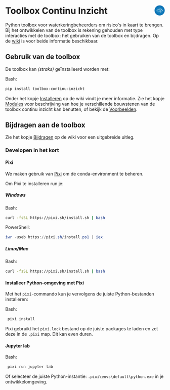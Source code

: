 # Toolbox Continu Inzicht  <img align="right" src="/docs/assets/logo.png" height="32" alt='logo'></img>

Python toolbox voor waterkeringbeheerders om risico's in kaart te brengen. Bij het ontwikkelen van de toolbox is rekening gehouden met type interacties met de toolbox: het gebruiken van de toolbox en bijdragen. Op de [wiki](https://continu-inzicht.github.io/toolbox-continu-inzicht/) is voor beide informatie beschikbaar.

## Gebruik van de toolbox

De toolbox kan _(straks)_ geïnstalleerd worden met: 

Bash:
```bash 
pip install toolbox-continu-inzicht
```

Onder het kopje [Installeren](https://continu-inzicht.github.io/toolbox-continu-inzicht/install.html) op de wiki vindt je meer informatie. Zie het kopje [Modules](https://continu-inzicht.github.io/toolbox-continu-inzicht/modules.html) voor beschrijving van hoe je verschillende bouwstenen van de toolbox continu inzicht kan benutten, of bekijk de [Voorbeelden](https://continu-inzicht.github.io/toolbox-continu-inzicht/examples/notebooks/proof_of_concept.html).

## Bijdragen aan de toolbox

Zie het kopje [Bijdragen](https://continu-inzicht.github.io/toolbox-continu-inzicht/contributing.html) op de wiki voor een uitgebreide uitleg.

### Developen in het kort

#### Pixi

We maken gebruik van [Pixi](https://pixi.sh/latest/) om de conda-environment te beheren.

Om Pixi te installeren run je:

##### Windows

Bash:
```bash
curl -fsSL https://pixi.sh/install.sh | bash
```

PowerShell:
```powershell
iwr -useb https://pixi.sh/install.ps1 | iex
```

##### Linux/Mac

Bash:
```bash
curl -fsSL https://pixi.sh/install.sh | bash
```

#### Installeer Python-omgeving met Pixi

Met het `pixi`-commando kun je vervolgens de juiste Python-bestanden installeren:

Bash:
```bash
 pixi install
```

Pixi gebruikt het `pixi.lock` bestand op de juiste packages te laden en zet deze in de `.pixi` map. Dit kan even duren.

#### Jupyter lab

Bash:
```bash
 pixi run jupyter lab
```

Of selecteer de juiste Python-instantie: `.pixi\envs\default\python.exe` in je ontwikkelomgeving. 

